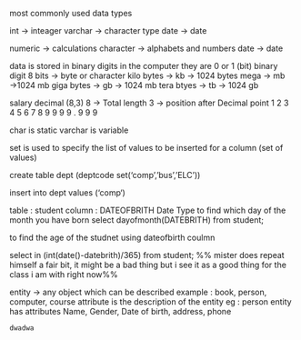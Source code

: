 most commonly used data types

int → inteager
varchar → character type
date → date

numeric -> calculations
character -> alphabets and numbers
date -> date


data is stored in binary digits in the computer
they are
0 or 1 (bit)
binary digit
8 bits → byte or character
kilo bytes → kb → 1024 bytes
mega → mb →1024 mb
giga bytes → gb → 1024 mb
tera btyes → tb → 1024 gb

salary decimal (8,3)
8 → Total length
3 → position after Decimal point
1 2 3 4 5 6 7 8
9 9 9 9 . 9 9 9

char is static
varchar is variable

set is used to specify the list of values to be inserted for a column (set of values)

create table dept
	(deptcode set(‘comp’,’bus’,’ELC’))

insert into dept
	values (‘comp‘)

table : student
column : DATEOFBRITH Date Type
to find which day of the month you have born
select dayofmonth(DATEBRITH) from student;

to find the age of the studnet using dateofbirth coulmn

select in (int(date()-datebrith)/365)
from student;
%% mister does repeat himself a fair bit, it might be a bad thing
but i see it as a good thing for the class i am with right now%%

entity → any object which can be described
example : book, person, computer, course
attribute is the description of the entity
eg : person entity has attributes
Name, Gender, Date of birth, address, phone

```
dwadwa
```

